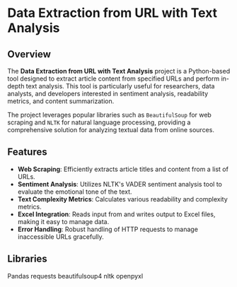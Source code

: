 # Data Extraction from URL with Text Analysis

## Overview

The **Data Extraction from URL with Text Analysis** project is a Python-based tool designed to extract article content from specified URLs and perform in-depth text analysis. This tool is particularly useful for researchers, data analysts, and developers interested in sentiment analysis, readability metrics, and content summarization.

The project leverages popular libraries such as `BeautifulSoup` for web scraping and `NLTK` for natural language processing, providing a comprehensive solution for analyzing textual data from online sources.

## Features

- **Web Scraping**: Efficiently extracts article titles and content from a list of URLs.
- **Sentiment Analysis**: Utilizes NLTK's VADER sentiment analysis tool to evaluate the emotional tone of the text.
- **Text Complexity Metrics**: Calculates various readability and complexity metrics.
- **Excel Integration**: Reads input from and writes output to Excel files, making it easy to manage data.
- **Error Handling**: Robust handling of HTTP requests to manage inaccessible URLs gracefully.

## Libraries

 Pandas
 requests
 beautifulsoup4
 nltk
 openpyxl
